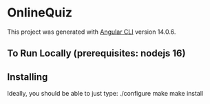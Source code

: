 # OnlineQuiz

This project was generated with [Angular CLI](https://github.com/angular/angular-cli) version 14.0.6.

## To Run Locally (prerequisites: nodejs 16)
Installing
----------
Ideally, you should be able to just type:
    ./configure
    make
    make install


